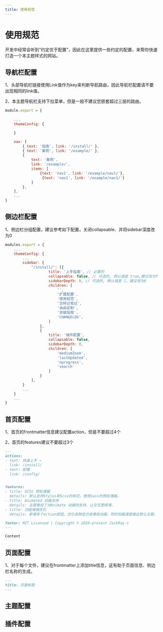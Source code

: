 ```yaml
---
title: 使用规范
---
```


# 使用规范

开发中经常会听到“约定优于配置”，因此在这里提供一些约定的配置，来帮你快速打造一个本主题样式的网站。

## 导航栏配置

1、头部导航栏链接使用Link值作为key来判断导航路由，因此导航栏配置请不要出现相同的link值。

2、本主题导航栏支持下拉菜单，但是一般不建议您嵌套超过三层的路由。

```javascript
module.export = {
    
    ...
    themeConfig: {

    }

    nav: [
        { text: '指南', link: '/install/' },
        { text: '案例', link: '/example/' },
        { 
            text: '案例', 
            link: '/example/',
            items: [
                {text: 'nav1', link: '/example/nav1/'},
                 {text: 'nav1', link: '/example/nav1/'}
            ]
        },
    ],
    ...
}
```


## 侧边栏配置

1、侧边栏分组配置，建议参考如下配置，关闭collapsable、并将sidebar深度改为0

```javascript
modules.export = {
    ...
    themeConfig: {
        ...
        sidebar: {
            "/install/": [{
                    title: '上手指南', // 必要的
                    collapsable: false, // 可选的, 默认值是 true,建议改为false
                    sidebarDepth: 0, // 可选的, 默认值是 1，建议改为0
                    children: [
                        '',
                        '扩展配置',
                        '使用规范',
                        '怎样记笔记',
                        '自由定制',
                        '贡献指南',
                        'CHANGELOG',
                    ]
                },
                {
                    title: '插件配置',
                    collapsable: false,
                    sidebarDepth: 0,
                    children: [
                        'mediumZoom',
                        'lastUpdated',
                        'nprogress',
                        'search'
                    ]
                }
            ],
        }
        ...
    }
    ...
}
```

## 首页配置

1、首页的frontmatter信息建议配置action，但是不要超过4个

2、首页的features建议不要超过3个

```markdown
---
actions:
- text: 快速上手 →
  link: /install/
- text: 配置
  link: /config/


features: 
- title: SCSS 预处理器
  details: 默认支持Stylus和Scss的样式，使用Sass的预处理器。
- title: Animated 动画支持
  details: 主题增加了对Animate 动画的支持，让交互更顺滑。
- title: 功能增强优化
  details: 新增多个action按钮，优化各种显示效果和动画，同时加载速度接近默认主题，专为写笔记诞生。

footer: MIT Licensed | Copyright © 2020-present JackRay-c
---

Content
```

## 页面配置

1、对于每个文件，建议在frontmatter上添加title信息，这有助于页面信息、侧边栏名称的生成。

```markdown
---
title: 页面标题
---
```

## 主题配置

## 插件配置